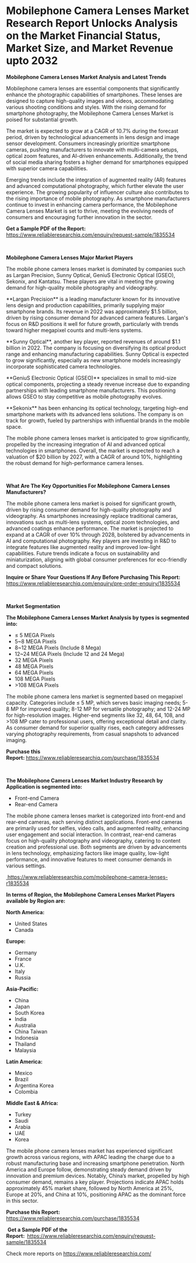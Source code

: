 <p><h1>Mobilephone Camera Lenses Market Research Report Unlocks Analysis on the Market Financial Status, Market Size, and Market Revenue upto 2032</h1></p><p><strong>Mobilephone Camera Lenses Market Analysis and Latest Trends</strong></p>
<p><p>Mobilephone camera lenses are essential components that significantly enhance the photographic capabilities of smartphones. These lenses are designed to capture high-quality images and videos, accommodating various shooting conditions and styles. With the rising demand for smartphone photography, the Mobilephone Camera Lenses Market is poised for substantial growth.</p><p>The market is expected to grow at a CAGR of 10.7% during the forecast period, driven by technological advancements in lens design and image sensor development. Consumers increasingly prioritize smartphone cameras, pushing manufacturers to innovate with multi-camera setups, optical zoom features, and AI-driven enhancements. Additionally, the trend of social media sharing fosters a higher demand for smartphones equipped with superior camera capabilities.</p><p>Emerging trends include the integration of augmented reality (AR) features and advanced computational photography, which further elevate the user experience. The growing popularity of influencer culture also contributes to the rising importance of mobile photography. As smartphone manufacturers continue to invest in enhancing camera performance, the Mobilephone Camera Lenses Market is set to thrive, meeting the evolving needs of consumers and encouraging further innovation in the sector.</p></p>
<p><strong>Get a Sample PDF of the Report:&nbsp;</strong> <a href="https://www.reliableresearchiq.com/enquiry/request-sample/1835534?utm_campaign=3048&utm_medium=2&utm_source=Github&utm_content=ia&utm_term=26032025&utm_id=mobilephone-camera-lenses">https://www.reliableresearchiq.com/enquiry/request-sample/1835534</a></p>
<p>&nbsp;</p>
<p><strong>Mobilephone Camera Lenses Major Market Players</strong></p>
<p><p>The mobile phone camera lenses market is dominated by companies such as Largan Precision, Sunny Optical, GeniuS Electronic Optical (GSEO), Sekonix, and Kantatsu. These players are vital in meeting the growing demand for high-quality mobile photography and videography.</p><p>**Largan Precision** is a leading manufacturer known for its innovative lens design and production capabilities, primarily supplying major smartphone brands. Its revenue in 2022 was approximately $1.5 billion, driven by rising consumer demand for advanced camera features. Largan's focus on R&D positions it well for future growth, particularly with trends toward higher megapixel counts and multi-lens systems.</p><p>**Sunny Optical**, another key player, reported revenues of around $1.1 billion in 2022. The company is focusing on diversifying its optical product range and enhancing manufacturing capabilities. Sunny Optical is expected to grow significantly, especially as new smartphone models increasingly incorporate sophisticated camera technologies.</p><p>**GeniuS Electronic Optical (GSEO)** specializes in small to mid-size optical components, projecting a steady revenue increase due to expanding partnerships with leading smartphone manufacturers. This positioning allows GSEO to stay competitive as mobile photography evolves.</p><p>**Sekonix** has been enhancing its optical technology, targeting high-end smartphone markets with its advanced lens solutions. The company is on track for growth, fueled by partnerships with influential brands in the mobile space.</p><p>The mobile phone camera lenses market is anticipated to grow significantly, propelled by the increasing integration of AI and advanced optical technologies in smartphones. Overall, the market is expected to reach a valuation of $20 billion by 2027, with a CAGR of around 10%, highlighting the robust demand for high-performance camera lenses.</p></p>
<p>&nbsp;</p>
<p><strong>What Are The Key Opportunities For Mobilephone Camera Lenses Manufacturers?</strong></p>
<p><p>The mobile phone camera lens market is poised for significant growth, driven by rising consumer demand for high-quality photography and videography. As smartphones increasingly replace traditional cameras, innovations such as multi-lens systems, optical zoom technologies, and advanced coatings enhance performance. The market is projected to expand at a CAGR of over 10% through 2028, bolstered by advancements in AI and computational photography. Key players are investing in R&D to integrate features like augmented reality and improved low-light capabilities. Future trends indicate a focus on sustainability and miniaturization, aligning with global consumer preferences for eco-friendly and compact solutions.</p></p>
<p><strong>Inquire or Share Your Questions If Any Before Purchasing This Report:</strong> <a href="https://www.reliableresearchiq.com/enquiry/pre-order-enquiry/1835534?utm_campaign=3048&utm_medium=2&utm_source=Github&utm_content=ia&utm_term=26032025&utm_id=mobilephone-camera-lenses">https://www.reliableresearchiq.com/enquiry/pre-order-enquiry/1835534</a></p>
<p>&nbsp;</p>
<p><strong>Market Segmentation</strong></p>
<p><strong>The Mobilephone Camera Lenses Market Analysis by types is segmented into:</strong></p>
<p><ul><li>≤ 5 MEGA Pixels</li><li>5~8 MEGA Pixels</li><li>8~12 MEGA Pixels (Include 8 Mega)</li><li>12~24 MEGA Pixels (Include 12 and 24 Mega)</li><li>32 MEGA Pixels</li><li>48 MEGA Pixels</li><li>64 MEGA Pixels</li><li>108 MEGA Pixels</li><li>>108 MEGA Pixels</li></ul></p>
<p><p>The mobile phone camera lens market is segmented based on megapixel capacity. Categories include ≤ 5 MP, which serves basic imaging needs; 5-8 MP for improved quality; 8-12 MP for versatile photography; and 12-24 MP for high-resolution images. Higher-end segments like 32, 48, 64, 108, and >108 MP cater to professional users, offering exceptional detail and clarity. As consumer demand for superior quality rises, each category addresses varying photography requirements, from casual snapshots to advanced imaging.</p></p>
<p><strong>Purchase this Report:&nbsp;</strong><a href="https://www.reliableresearchiq.com/purchase/1835534?utm_campaign=3048&utm_medium=2&utm_source=Github&utm_content=ia&utm_term=26032025&utm_id=mobilephone-camera-lenses">https://www.reliableresearchiq.com/purchase/1835534</a></p>
<p>&nbsp;</p>
<p><strong>The Mobilephone Camera Lenses Market Industry Research by Application is segmented into:</strong></p>
<p><ul><li>Front-end Camera</li><li>Rear-end Camera</li></ul></p>
<p><p>The mobile phone camera lenses market is categorized into front-end and rear-end cameras, each serving distinct applications. Front-end cameras are primarily used for selfies, video calls, and augmented reality, enhancing user engagement and social interaction. In contrast, rear-end cameras focus on high-quality photography and videography, catering to content creation and professional use. Both segments are driven by advancements in lens technology, emphasizing factors like image quality, low-light performance, and innovative features to meet consumer demands in various settings.</p></p>
<p><a href="https://www.reliableresearchiq.com/mobilephone-camera-lenses-r1835534?utm_campaign=3048&utm_medium=2&utm_source=Github&utm_content=ia&utm_term=26032025&utm_id=mobilephone-camera-lenses">&nbsp;https://www.reliableresearchiq.com/mobilephone-camera-lenses-r1835534</a></p>
<p><strong>In terms of Region, the Mobilephone Camera Lenses Market Players available by Region are:</strong></p>
<p>
    <p> <strong> North America: </strong>
        <ul>
            <li>United States</li>
            <li>Canada</li>
        </ul>
        </p> 
    <p> <strong> Europe: </strong>
        <ul>
            <li>Germany</li>
            <li>France</li>
            <li>U.K.</li>
            <li>Italy</li>
            <li>Russia</li>
        </ul>
        </p> 
    <p> <strong> Asia-Pacific: </strong>
        <ul>
            <li>China</li>
            <li>Japan</li>
            <li>South Korea</li>
            <li>India</li>
            <li>Australia</li>
            <li>China Taiwan</li>
            <li>Indonesia</li>
            <li>Thailand</li>
            <li>Malaysia</li>
        </ul>
        </p> 
    <p> <strong> Latin America: </strong>
        <ul>
            <li>Mexico</li>
            <li>Brazil</li>
            <li>Argentina Korea</li>
            <li>Colombia</li>
        </ul>
        </p> 
    <p> <strong> Middle East & Africa: </strong>
        <ul>
            <li>Turkey</li>
            <li>Saudi</li>
            <li>Arabia</li>
            <li>UAE</li>
            <li>Korea</li>
        </ul>
    </p>
    </p>
<p><p>The mobile phone camera lenses market has experienced significant growth across various regions, with APAC leading the charge due to a robust manufacturing base and increasing smartphone penetration. North America and Europe follow, demonstrating steady demand driven by innovation and premium devices. Notably, China’s market, propelled by high consumer demand, remains a key player. Projections indicate APAC holds approximately 45% market share, followed by North America at 25%, Europe at 20%, and China at 10%, positioning APAC as the dominant force in this sector.</p></p>
<p><strong>Purchase this Report: </strong><a href="https://www.reliableresearchiq.com/purchase/1835534?utm_campaign=3048&utm_medium=2&utm_source=Github&utm_content=ia&utm_term=26032025&utm_id=mobilephone-camera-lenses">https://www.reliableresearchiq.com/purchase/1835534</a></p>
<p>&nbsp;<strong>Get a Sample PDF of the Report:&nbsp;&nbsp;</strong><a href="https://www.reliableresearchiq.com/enquiry/request-sample/1835534?utm_campaign=3048&utm_medium=2&utm_source=Github&utm_content=ia&utm_term=26032025&utm_id=mobilephone-camera-lenses">https://www.reliableresearchiq.com/enquiry/request-sample/1835534</a></p>
<p><strong></strong></p>
<p>Check more reports on <a href="https://www.reliableresearchiq.com/?utm_campaign=3048&utm_medium=2&utm_source=Github&utm_content=ia&utm_term=26032025&utm_id=mobilephone-camera-lenses">https://www.reliableresearchiq.com/</a></p>